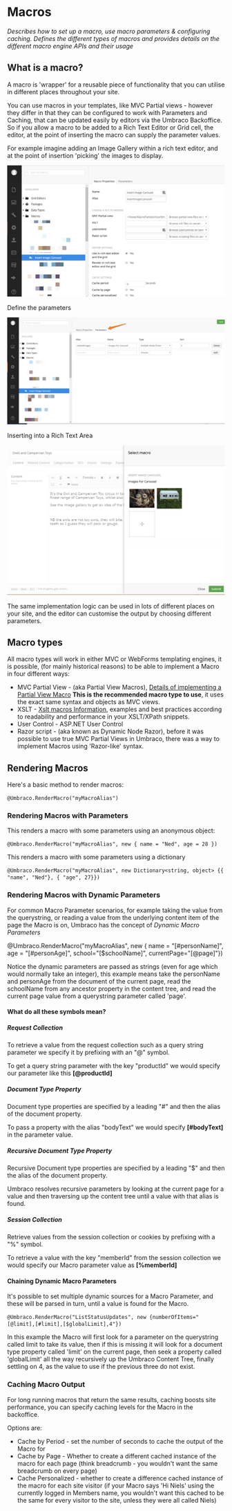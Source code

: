 # Macros

_Describes how to set up a macro, use macro parameters & configuring caching. Defines the different types of macros and provides details on the different macro engine APIs and their usage_

## What is a macro?

A macro is 'wrapper' for a reusable piece of functionality that you can utilise in different places throughout your site. 

You can use macros in your templates, like MVC Partial views - however they differ in that they can be configured to work with Parameters and Caching, that can be updated easily by editors via the Umbraco Backoffice.
So if you allow a macro to be added to a Rich Text Editor or Grid cell, the editor, at the point of inserting the macro can supply the parameter values.

For example imagine adding an Image Gallery within a rich text editor, and at the point of insertion 'picking' the images to display.

![Insert Image Carousel](images/image-carousel-macro.png)

Define the parameters

![Define the parameters](images/image-carousel-macro-parameter.png)

Inserting into a Rich Text Area

![Define the parameters](images/pick-images-for-macro-example.png)

The same implementation logic can be used in lots of different places on your site, and the editor can customise the output by choosing different parameters.

## Macro types

All macro types will work in either MVC or WebForms templating engines, it is possible, (for mainly historical reasons) to be able to implement a Macro in four different ways:
* MVC Partial View - (aka Partial View Macros), [Details of implementing a Partial View Macro](Partial-View-Macros/index.md)  **This is the recommended macro type to use**, it uses the exact same syntax and objects as MVC views.
* XSLT - [Xslt macros Information](Xslt/index.md), examples and best practices according to readability and performance in your XSLT/XPath snippets.
* User Control - ASP.NET User Control
* Razor script - (aka known as Dynamic Node Razor), before it was possible to use true MVC Partial Views in Umbraco, there was a way to implement Macros using 'Razor-like' syntax.

## Rendering Macros

Here's a basic method to render macros:

	@Umbraco.RenderMacro("myMacroAlias")

### Rendering Macros with Parameters

This renders a macro with some parameters using an anonymous object:

	@Umbraco.RenderMacro("myMacroAlias", new { name = "Ned", age = 28 })

This renders a macro with some parameters using a dictionary

	@Umbraco.RenderMacro("myMacroAlias", new Dictionary<string, object> {{ "name", "Ned"}, { "age", 27}})

### Rendering Macros with Dynamic Parameters

For common Macro Parameter scenarios, for example taking the value from the querystring, or reading a value from the underlying content item of the page the Macro is on, Umbraco has the concept of *Dynamic Macro Parameters*

  @Umbraco.RenderMacro("myMacroAlias", new { name = "[#personName]", age = "[#personAge]", school="[$schoolName]", currentPage="[@page]"})

Notice the dynamic parameters are passed as strings (even for age which would normally take an integer), this example means take the personName and personAge from the document of the current page, read the schoolName from any ancestor property in the content tree, and read the current page value from a querystring parameter called 'page'.

#### What do all these symbols mean?

##### Request Collection

To retrieve a value from the request collection such as a query string parameter we specify it by prefixing with an "@" symbol.

To get a query string parameter with the key "productId" we would specify our parameter like this **[@productId]**

##### Document Type Property

Document type properties are specified by a leading "#" and then the alias of the document property.

To pass a property with the alias "bodyText" we would specify **[#bodyText]** in the parameter value. 

##### Recursive Document Type Property

Recursive Document type properties are specified by a leading "$" and then the alias of the document property.

Umbraco resolves recursive parameters by looking at the current page for a value and then traversing up the content tree until a value with that alias is found.

##### Session Collection

Retrieve values from the session collection or cookies by prefixing with a "%" symbol. 

To retrieve a value with the key "memberId" from the session collection we would specify our Macro parameter value as **[%memberId]**

#### Chaining Dynamic Macro Parameters

It's possible to set multiple dynamic sources for a Macro Parameter, and these will be parsed in turn, until a value is found for the Macro.

    @Umbraco.RenderMacro("ListStatusUpdates", new {numberOfItems="[@limit],[#limit],[$globalLimit],4"})

In this example the Macro will first look for a parameter on the querystring called limit to take its value, then if this is missing it will look for a document type property called 'limit' on the current page, then seek a property called 'globalLimit' all the way recursively up the Umbraco Content Tree, finally settling on 4, as the value to use if the previous three do not exist.

### Caching Macro Output

For long running macros that return the same results, caching boosts site performance, you can specify caching levels for the Macro in the backoffice.

Options are:

* Cache by Period - set the number of seconds to cache the output of the Macro for
* Cache by Page - Whether to create a different cached instance of the macro for each page (think breadcrumb - you wouldn't want the same breadcrumb on every page)
* Cache Personalized - whether to create a difference cached instance of the macro for each site visitor (if your Macro says 'Hi Niels' using the currently logged in Members name, you wouldn't want this cached to be the same for every visitor to the site, unless they were all called Niels)


